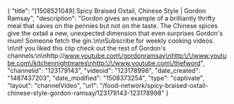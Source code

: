 {
    "title": "[1508521049] Spicy Braised Oxtail, Chinese Style | Gordon Ramsay",
    "description": "Gordon gives an example of a brilliantly thrifty meal that saves on the pennies but not on the taste. The Chinese spices give the oxtail a new, unexpected dimension that even surprises Gordon's mum! Someone fetch the gin.\n\nSubscribe for weekly cooking videos. \n\nIf you liked this clip check out the rest of Gordon's channels:\n\nhttp:\/\/www.youtube.com\/gordonramsay\nhttp:\/\/www.youtube.com\/kitchennightmares\nhttp:\/\/www.youtube.com\/thefword",
    "channelid": "123179143",
    "videoid": "123178998",
    "date_created": "1487437203",
    "date_modified": "1508373254",
    "type": "captivate",
    "layout": "channelVideo",
    "url": "\/food-network\/spicy-braised-oxtail-chinese-style-gordon-ramsay\/123179143-123178998"
}